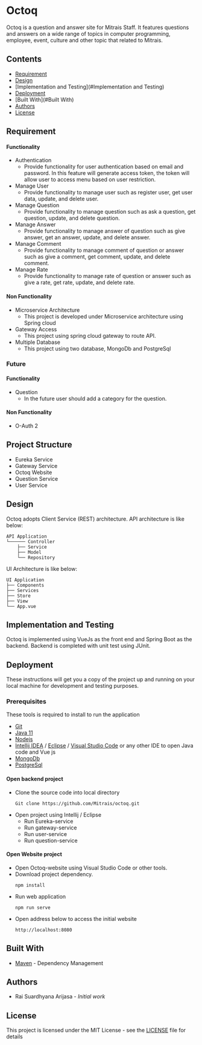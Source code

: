 # Octoq

Octoq is a question and answer site for Mitrais Staff. It features questions and answers on a wide range of topics in computer programming, employee, event, culture and other topic that related to Mitrais.

## Contents
* [Requirement](#Requirement)
* [Design](#Design)
* [Implementation and Testing](#Implementation and Testing)
* [Deployment](#Deployment)
* [Built With](#Built With)
* [Authors](#Authors)
* [License](#License)

## Requirement
#### Functionality
- Authentication 
    - Provide functionality for user authentication based on email and password. In this feature will generate access token, the token will allow user to access menu based on user restriction. 
- Manage User
    - Provide functionality to manage user such as register user, get user data, update, and delete user.
- Manage Question
    - Provide functionality to manage question such as ask a question, get question, update, and delete question.
- Manage Answer
    - Provide functionality to manage answer of question such as give answer, get an answer, update, and delete answer.
- Manage Comment
    - Provide functionality to manage comment of question or answer such as give a comment, get comment, update, and delete comment.
- Manage Rate
    - Provide functionality to manage rate of question or answer such as give a rate, get rate, update, and delete rate.
#### Non Functionality
- Microservice Architecture
    - This project is developed under Microservice architecture using Spring cloud
- Gateway Access
    - This project using spring cloud gateway to route API.
- Multiple Database
    - This project using two database, MongoDb and PostgreSql

### Future
#### Functionality
- Question 
    - In the future user should add a category for the question.
#### Non Functionality
- O-Auth 2

## Project Structure
 - Eureka Service
 - Gateway Service
 - Octoq Website
 - Question Service
 - User Service

## Design
Octoq adopts Client Service (REST) architecture. API architecture is like below: 
```
API Application 
└────── Controller 
	├── Service 
	├── Model 
	└── Repository
```

UI Architecture is like below: 
```
UI Application 
├── Components
├── Services 
├── Store 
├── View
└── App.vue
```

## Implementation and Testing
Octoq is implemented using VueJs as the front end and Spring Boot as the backend. Backend is completed with unit test using JUnit. 

## Deployment

These instructions will get you a copy of the project up and running on your local machine for development and testing purposes.

### Prerequisites
These tools is required to install to run the application 
- [Git](https://git-scm.com/book/en/v2/Getting-Started-Installing-Git)
- [Java 11](http://jdk.java.net/java-se-ri/11)
- [Nodejs](https://nodejs.org/en/download/)
- [Intellij IDEA](https://www.jetbrains.com/help/idea/installation-guide.html) / [Eclipse](https://www.eclipse.org/downloads/packages/installer) / [Visual Studio Code](https://code.visualstudio.com/download) or any other IDE to open Java code and Vue js
- [MongoDb](https://www.mongodb.com/)
- [PostgreSql](https://www.postgresql.org/)

#### Open backend project
- Clone the source code into local directory
    ```
    Git clone https://github.com/Mitrais/octoq.git
    ```
- Open project using Intellij / Eclipse
    - Run Eureka-service
    - Run gateway-service
    - Run user-service
    - Run question-service


#### Open Website project
- Open Octoq-website using Visual Studio Code or other tools.
- Download project dependency.
  ```
  npm install
  ```
- Run web application
  ```
  npm run serve
  ```
- Open address below to access the initial website
  ```
  http://localhost:8080
  ```


## Built With
* [Maven](https://maven.apache.org/) - Dependency Management

## Authors
* Rai Suardhyana Arijasa - *Initial work*

## License
This project is licensed under the MIT License - see the [LICENSE](LICENSE) file for details
